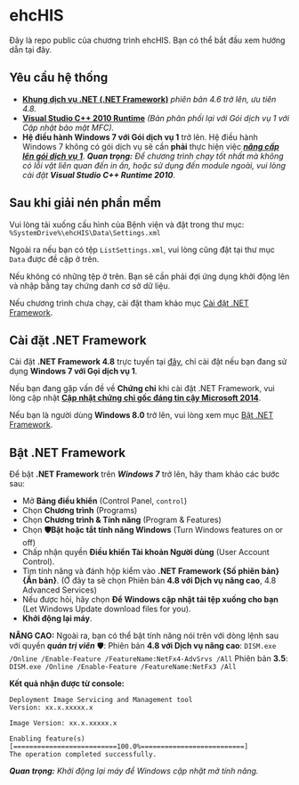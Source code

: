 # ehcHIS
Đây là repo public của chương trình ehcHIS.
Bạn có thể bắt đầu xem hướng dẫn tại đây.

## Yêu cầu hệ thống
- [**Khung dịch vụ .NET (.NET Framework)**](https://go.microsoft.com/fwlink/?LinkId=2085155) _phiên bản 4.6 trở lên, ưu tiên 4.8._
- [**Visual Studio C++ 2010 Runtime**](https://www.microsoft.com/en-us/download/details.aspx?id=26999) _(Bản phân phối lại với Gói dịch vụ 1 với Cập nhật bảo mật MFC)._
- **Hệ điều hành Windows 7 với Gói dịch vụ 1** trở lên. Hệ điều hành Windows 7 không có gói dịch vụ sẽ cần **phải** thực hiện việc [_**nâng cấp lên gói dịch vụ 1**_](https://support.microsoft.com/vi-vn/topic/information-about-service-pack-1-for-windows-7-and-for-windows-server-2008-r2-df044624-55b8-3a97-de80-5d99cb689063).
_**Quan trọng:** Để chương trình chạy tốt nhất mà không có lỗi vặt liên quan đến in ấn, hoặc sử dụng đến module ngoài, vui lòng cài đặt **_Visual Studio C++ Runtime 2010_**._

## Sau khi giải nén phần mềm

Vui lòng tải xuống cấu hình của Bệnh viện và đặt trong thư mục: ```%SystemDrive%\ehcHIS\Data\Settings.xml```

Ngoài ra nếu bạn có tệp `ListSettings.xml`, vui lòng cũng đặt tại thư mục `Data` được đề cập ở trên.

Nếu không có những tệp ở trên. Bạn sẽ cần phải đợi ứng dụng khởi động lên và nhập bằng tay chứng danh cơ sở dữ liệu.

Nếu chương trình chưa chạy, cài đặt tham khảo mục [Cài đặt .NET Framework](#tham%20kh%E1%BA%A3o%20m%E1%BB%A5c-,C%C3%A0i%20%C4%91%E1%BA%B7t%20.NET%20Framework,-.).

## Cài đặt .NET Framework

Cài đặt **.NET Framework 4.8** trực tuyến tại [đây](https://go.microsoft.com/fwlink/?LinkId=2085155), chỉ cài đặt nếu bạn đang sử dụng **Windows 7 với Gọi dịch vụ 1**.

Nếu bạn đang gặp vấn đề về **Chứng chỉ** khi cài đặt .NET Framework, vui lòng cập nhật [**Cập nhật chứng chỉ gốc đáng tin cậy Microsoft 2014**](https://support.microsoft.com/vi-vn/topic/support-for-urgent-trusted-root-updates-for-windows-root-certificate-program-in-windows-a4ac4d6c-7c62-3b6e-dfd2-377982bf3ea5).

Nếu bạn là người dùng **Windows 8.0** trở lên, vui lòng xem mục [Bật .NET Framework](#l%C3%B2ng%20xem%20m%E1%BB%A5c-,B%E1%BA%ADt%20.NET%20Framework,-.).

## Bật .NET Framework

Để bật **.NET Framework** trên **_Windows 7_** trở lên, hãy tham khảo các bước sau:
- Mở **Bảng điều khiển** (Control Panel, `control`)
- Chọn **Chương trình** (Programs)
- Chọn  **Chương trình & Tính năng** (Program & Features)
- Chọn **🛡️Bật hoặc tắt tính năng Windows** (Turn Windows features on or off)
- Chấp nhận quyền **Điều khiển Tài khoản Người dùng** (User Account Control).
- Tìm tính năng và đánh hộp kiểm vào **.NET Framework {Số phiên bản} {Ấn bản}**. (Ở đây ta sẽ chọn Phiên bản **4.8 với Dịch vụ nâng cao**, 4.8 Advanced Services)
- Nếu được hỏi, hãy chọn **Để Windows cập nhật tải tệp xuống cho bạn** (Let Windows Update download files for you).
- **Khởi động lại máy**.

**NÂNG CAO:** Ngoài ra, bạn có thể bật tính năng nói trên với dòng lệnh sau với quyền _**quản trị viên**_ 🛡️:
Phiên bản **4.8 với Dịch vụ nâng cao**:
`DISM.exe /Online /Enable-Feature /FeatureName:NetFx4-AdvSrvs /All`
Phiên bản **3.5**:
`DISM.exe /Online /Enable-Feature /FeatureName:NetFx3 /All`

**Kết quả nhận được từ console:**
```
Deployment Image Servicing and Management tool
Version: xx.x.xxxxx.x

Image Version: xx.x.xxxxx.x

Enabling feature(s)
[==========================100.0%==========================]
The operation completed successfully.
```
_**Quan trọng:** Khởi động lại máy để Windows cập nhật mở tính năng._
